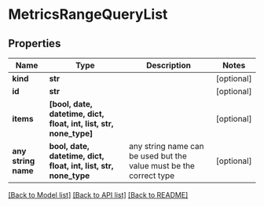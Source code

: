 # MetricsRangeQueryList


## Properties
Name | Type | Description | Notes
------------ | ------------- | ------------- | -------------
**kind** | **str** |  | [optional] 
**id** | **str** |  | [optional] 
**items** | **[bool, date, datetime, dict, float, int, list, str, none_type]** |  | [optional] 
**any string name** | **bool, date, datetime, dict, float, int, list, str, none_type** | any string name can be used but the value must be the correct type | [optional]

[[Back to Model list]](../README.md#documentation-for-models) [[Back to API list]](../README.md#documentation-for-api-endpoints) [[Back to README]](../README.md)


